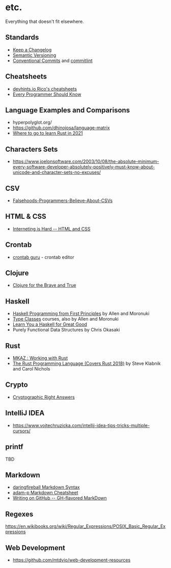 # etc.

Everything that doesn't fit elsewhere.

## Standards

* [Keep a Changelog](https://keepachangelog.com/en/1.0.0/)
* [Semantic Versioning](https://semver.org/spec/v2.0.0.html)
* [Conventional Commits](https://www.conventionalcommits.org/en/v1.0.0/) and [commitlint](https://github.com/conventional-changelog/commitlint) 

## Cheatsheets

* [devhints.io Rico's cheatsheets](https://devhints.io/)
* [Every Programmer Should Know](https://github.com/mtdvio/every-programmer-should-know)

## Language Examples and Comparisons

* hyperpolyglot.org/
* https://github.com/dhinojosa/language-matrix
* [Where to go to learn Rust in 2021](https://loige.co/where-to-go-to-learn-rust-in-2021/)

## Characters Sets

* https://www.joelonsoftware.com/2003/10/08/the-absolute-minimum-every-software-developer-absolutely-positively-must-know-about-unicode-and-character-sets-no-excuses/

## CSV

* [Falsehoods-Programmers-Believe-About-CSVs](https://donatstudios.com/Falsehoods-Programmers-Believe-About-CSVs)
 
## HTML & CSS

* [Interneting is Hard -- HTML and CSS](https://www.internetingishard.com/html-and-css/)

## Crontab

* [crontab guru](https://crontab.guru/) - crontab editor
 
## Clojure

* [Clojure for the Brave and True](https://www.braveclojure.com/clojure-for-the-brave-and-true/)

## Haskell

* [Haskell Programming from First Principles](https://haskellbook.com/) by Allen and Moronuki
* [Type Classes](https://typeclasses.com) courses, also by Allen and Moronuki
* [Learn You a Haskell for Great Good](http://learnyouahaskell.com/)
* Purely Functional Data Structures by Chris Okasaki

## Rust

* [MKAZ : Working with Rust](https://mkaz.blog/working-with-rust/)
* [The Rust Programming Language (Covers Rust 2018)](https://nostarch.com/Rust2018) by Steve Klabnik and Carol Nichols

## Crypto

* [Cryptographic Right Answers](https://latacora.micro.blog/2018/04/03/cryptographic-right-answers.html)

## IntelliJ IDEA

* https://www.vojtechruzicka.com/intellij-idea-tips-tricks-multiple-cursors/

## printf

TBD

## Markdown

* [daringfireball Markdown Syntax](https://daringfireball.net/projects/markdown/syntax)
* [adam-p Markdown Cheatsheet](https://github.com/adam-p/markdown-here/wiki/Markdown-Cheatsheet)
* [Writing on GitHub -- GH-flavored MarkDown](https://docs.github.com/en/github/writing-on-github)

## Regexes

https://en.wikibooks.org/wiki/Regular_Expressions/POSIX_Basic_Regular_Expressions

## Web Development

* https://github.com/mtdvio/web-development-resources